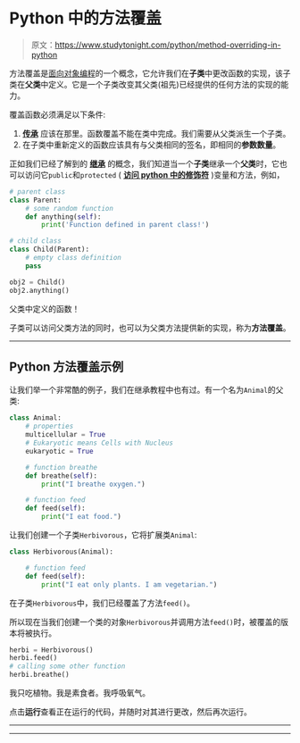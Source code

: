 # Python 中的方法覆盖

> 原文：<https://www.studytonight.com/python/method-overriding-in-python>

方法覆盖是[面向对象编程](oops-basics-python)的一个概念，它允许我们在**子类**中更改函数的实现，该子类在**父类**中定义。它是一个子类改变其父类(祖先)已经提供的任何方法的实现的能力。

覆盖函数必须满足以下条件:

1.  **[传承](inheritance-in-python)** 应该在那里。函数覆盖不能在类中完成。我们需要从父类派生一个子类。
2.  在子类中重新定义的函数应该具有与父类相同的签名，即相同的**参数数量**。

正如我们已经了解到的 [**继承**](/python/inheritance-in-python) 的概念，我们知道当一个**子类**继承一个**父类**时，它也可以访问它`public`和`protected` ( [**访问 python 中的修饰符**](/python/access-modifier-python.php) )变量和方法，例如，

```py
# parent class
class Parent:
    # some random function
    def anything(self):
        print('Function defined in parent class!')

# child class
class Child(Parent):
    # empty class definition
    pass

obj2 = Child()
obj2.anything() 
```

父类中定义的函数！

子类可以访问父类方法的同时，也可以为父类方法提供新的实现，称为**方法覆盖**。

* * *

## Python 方法覆盖示例

让我们举一个非常酷的例子，我们在继承教程中也有过。有一个名为`Animal`的父类:

```py
class Animal:
    # properties
	multicellular = True
	# Eukaryotic means Cells with Nucleus
	eukaryotic = True

	# function breathe
	def breathe(self):
	    print("I breathe oxygen.")

    # function feed
	def feed(self):
	    print("I eat food.")
```

让我们创建一个子类`Herbivorous`，它将扩展类`Animal`:

```py
class Herbivorous(Animal):

    # function feed
	def feed(self):
	    print("I eat only plants. I am vegetarian.")
```

在子类`Herbivorous`中，我们已经覆盖了方法`feed()`。

所以现在当我们创建一个类的对象`Herbivorous`并调用方法`feed()`时，被覆盖的版本将被执行。

```py
herbi = Herbivorous()
herbi.feed()
# calling some other function
herbi.breathe()
```

我只吃植物。我是素食者。我呼吸氧气。

点击**运行**查看正在运行的代码，并随时对其进行更改，然后再次运行。

* * *

* * *